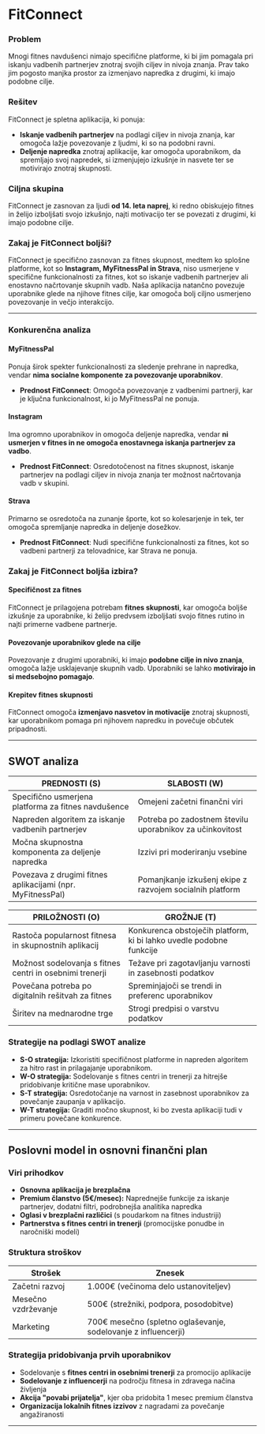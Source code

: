 # FitConnect

### Problem
Mnogi fitnes navdušenci nimajo specifične platforme, ki bi jim pomagala pri iskanju vadbenih partnerjev znotraj svojih ciljev in nivoja znanja. Prav tako jim pogosto manjka prostor za izmenjavo napredka z drugimi, ki imajo podobne cilje.

### Rešitev
FitConnect je spletna aplikacija, ki ponuja:
- **Iskanje vadbenih partnerjev** na podlagi ciljev in nivoja znanja, kar omogoča lažje povezovanje z ljudmi, ki so na podobni ravni.
- **Deljenje napredka** znotraj aplikacije, kar omogoča uporabnikom, da spremljajo svoj napredek, si izmenjujejo izkušnje in nasvete ter se motivirajo znotraj skupnosti.

### Ciljna skupina
FitConnect je zasnovan za ljudi **od 14. leta naprej**, ki redno obiskujejo fitnes in želijo izboljšati svojo izkušnjo, najti motivacijo ter se povezati z drugimi, ki imajo podobne cilje.

### Zakaj je FitConnect boljši?
FitConnect je specifično zasnovan za fitnes skupnost, medtem ko splošne platforme, kot so **Instagram, MyFitnessPal in Strava**, niso usmerjene v specifične funkcionalnosti za fitnes, kot so iskanje vadbenih partnerjev ali enostavno načrtovanje skupnih vadb. Naša aplikacija natančno povezuje uporabnike glede na njihove fitnes cilje, kar omogoča bolj ciljno usmerjeno povezovanje in večjo interakcijo.

---

### Konkurenčna analiza

#### MyFitnessPal
 Ponuja širok spekter funkcionalnosti za sledenje prehrane in napredka, vendar **nima socialne komponente za povezovanje uporabnikov**.
- **Prednost FitConnect**: Omogoča povezovanje z vadbenimi partnerji, kar je ključna funkcionalnost, ki jo MyFitnessPal ne ponuja.

#### Instagram
 Ima ogromno uporabnikov in omogoča deljenje napredka, vendar **ni usmerjen v fitnes in ne omogoča enostavnega iskanja partnerjev za vadbo**.
- **Prednost FitConnect**: Osredotočenost na fitnes skupnost, iskanje partnerjev na podlagi ciljev in nivoja znanja ter možnost načrtovanja vadb v skupini.

#### Strava
 Primarno se osredotoča na zunanje športe, kot so kolesarjenje in tek, ter omogoča spremljanje napredka in deljenje dosežkov.
- **Prednost FitConnect**: Nudi specifične funkcionalnosti za fitnes, kot so vadbeni partnerji za telovadnice, kar Strava ne ponuja.

### Zakaj je FitConnect boljša izbira?

#### Specifičnost za fitnes
FitConnect je prilagojena potrebam **fitnes skupnosti**, kar omogoča boljše izkušnje za uporabnike, ki želijo predvsem izboljšati svojo fitnes rutino in najti primerne vadbene partnerje.

#### Povezovanje uporabnikov glede na cilje
Povezovanje z drugimi uporabniki, ki imajo **podobne cilje in nivo znanja**, omogoča lažje usklajevanje skupnih vadb. Uporabniki se lahko **motivirajo in si medsebojno pomagajo**.

#### Krepitev fitnes skupnosti
FitConnect omogoča **izmenjavo nasvetov in motivacije** znotraj skupnosti, kar uporabnikom pomaga pri njihovem napredku in povečuje občutek pripadnosti.

---

## SWOT analiza

| **PREDNOSTI (S)** | **SLABOSTI (W)** |
|------------------|------------------|
| Specifično usmerjena platforma za fitnes navdušence | Omejeni začetni finančni viri |
| Napreden algoritem za iskanje vadbenih partnerjev | Potreba po zadostnem številu uporabnikov za učinkovitost |
| Močna skupnostna komponenta za deljenje napredka | Izzivi pri moderiranju vsebine |
| Povezava z drugimi fitnes aplikacijami (npr. MyFitnessPal) | Pomanjkanje izkušenj ekipe z razvojem socialnih platform |

| **PRILOŽNOSTI (O)** | **GROŽNJE (T)** |
|------------------|------------------|
| Rastoča popularnost fitnesa in skupnostnih aplikacij | Konkurenca obstoječih platform, ki bi lahko uvedle podobne funkcije |
| Možnost sodelovanja s fitnes centri in osebnimi trenerji | Težave pri zagotavljanju varnosti in zasebnosti podatkov |
| Povečana potreba po digitalnih rešitvah za fitnes | Spreminjajoči se trendi in preferenc uporabnikov |
| Širitev na mednarodne trge | Strogi predpisi o varstvu podatkov |

### Strategije na podlagi SWOT analize

- **S-O strategija:** Izkoristiti specifičnost platforme in napreden algoritem za hitro rast in prilagajanje uporabnikom.
- **W-O strategija:** Sodelovanje s fitnes centri in trenerji za hitrejše pridobivanje kritične mase uporabnikov.
- **S-T strategija:** Osredotočanje na varnost in zasebnost uporabnikov za povečanje zaupanja v aplikacijo.
- **W-T strategija:** Graditi močno skupnost, ki bo zvesta aplikaciji tudi v primeru povečane konkurence.

---

## Poslovni model in osnovni finančni plan

### Viri prihodkov

- **Osnovna aplikacija je brezplačna**
- **Premium članstvo (5€/mesec):** Naprednejše funkcije za iskanje partnerjev, dodatni filtri, podrobnejša analitika napredka
- **Oglasi v brezplačni različici** (s poudarkom na fitnes industriji)
- **Partnerstva s fitnes centri in trenerji** (promocijske ponudbe in naročniški modeli)


### Struktura stroškov

| Strošek | Znesek |
|---------|--------|
| Začetni razvoj | 1.000€ (večinoma delo ustanoviteljev) |
| Mesečno vzdrževanje | 500€ (strežniki, podpora, posodobitve) |
| Marketing | 700€ mesečno (spletno oglaševanje, sodelovanje z influencerji) |

### Strategija pridobivanja prvih uporabnikov

- Sodelovanje s **fitnes centri in osebnimi trenerji** za promocijo aplikacije
- **Sodelovanje z influencerji** na področju fitnesa in zdravega načina življenja
- **Akcija "povabi prijatelja"**, kjer oba pridobita 1 mesec premium članstva
- **Organizacija lokalnih fitnes izzivov** z nagradami za povečanje angažiranosti

---

